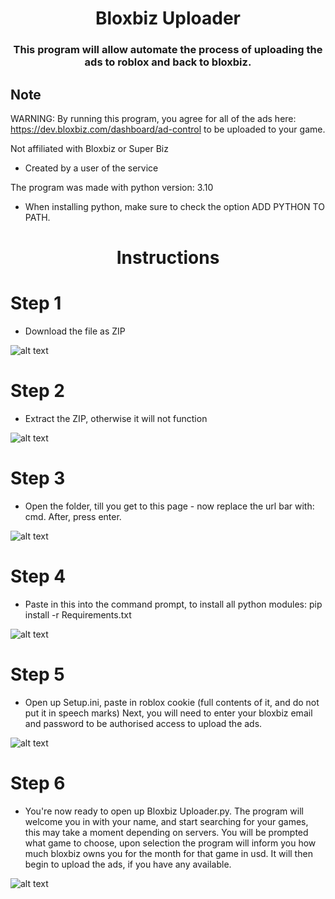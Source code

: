 <h1 align="center">Bloxbiz Uploader</h1>
<h3 align="center">This program will allow automate the process of uploading the ads to roblox and back to bloxbiz.
</h3>


## Note
WARNING: By running this program, you agree for all of the ads here:
https://dev.bloxbiz.com/dashboard/ad-control to be uploaded to your game.

Not affiliated with Bloxbiz or Super Biz
- Created by a user of the service

The program was made with python version: 3.10
- When installing python, make sure to check the option ADD PYTHON TO PATH.

<h1 align="center">Instructions</h1>

# Step 1

- Download the file as ZIP

![alt text](https://cdn.discordapp.com/attachments/854241200622403586/1014539647122149428/unknown.png)


# Step 2

- Extract the ZIP, otherwise it will not function

![alt text](https://cdn.discordapp.com/attachments/854241200622403586/1014540260853682197/unknown.png)


# Step 3

- Open the folder, till you get to this page - now replace the url bar with: cmd. After, press enter.

![alt text](https://cdn.discordapp.com/attachments/854241200622403586/1014541317067514026/unknown.png)


# Step 4

- Paste in this into the command prompt, to install all python modules:
pip install -r Requirements.txt

![alt text](https://cdn.discordapp.com/attachments/854241200622403586/1014541050515300423/unknown.png)


# Step 5

- Open up Setup.ini, paste in roblox cookie (full contents of it, and do not put it in speech marks)
Next, you will need to enter your bloxbiz email and password to be authorised access to upload the ads.

![alt text](https://cdn.discordapp.com/attachments/854241200622403586/1014541172699570277/unknown.png)


# Step 6

- You're now ready to open up Bloxbiz Uploader.py.
The program will welcome you in with your name, and start searching for your games, this may take a moment depending on servers.
You will be prompted what game to choose, upon selection the program will inform you how much bloxbiz owns you for the month for that game in usd.
It will then begin to upload the ads, if you have any available.

![alt text](https://cdn.discordapp.com/attachments/854241200622403586/1014541507329523792/unknown.png)
